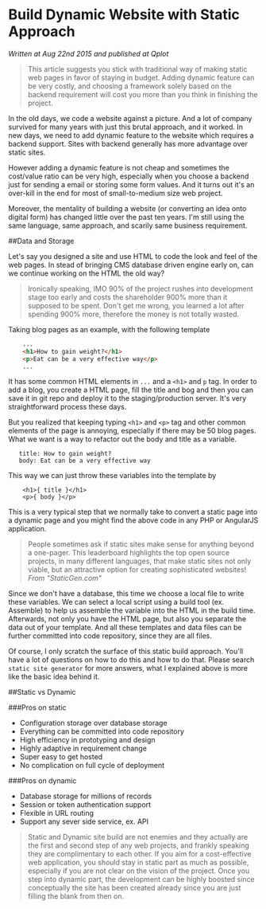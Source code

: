 # Build Dynamic Website with Static Approach

_Written at Aug 22nd 2015 and published at Qplot_

> This article suggests you stick with traditional way of making static web pages in favor of staying in budget. Adding dynamic feature can be very costly, and choosing a framework solely based on the backend requirement will cost you more than you think in finishing the project.

In the old days, we code a website against a picture. And a lot of company survived for many years with just this brutal approach, and it worked. In new days, we need to add  dynamic feature to the website which requires a backend support. Sites with backend generally has more advantage over static sites.

However adding a dynamic feature is not cheap and sometimes the cost/value ratio can be very high, especially when you choose a backend just for sending a email or storing some form values. And it turns out it's an over-kill in the end for most of small-to-medium size web project. 

Moreover, the mentality of building a website (or converting an idea onto digital form) has changed little over the past ten years. I'm still using the same language, same approach, and scarily same business requirement.  

##Data and Storage

Let's say you designed a site and use HTML to code the look and feel of the web pages. In stead of bringing CMS database driven engine early on, can we continue working on the HTML the old way?

> Ironically speaking, IMO 90% of the project rushes into development stage too early and costs the shareholder 900% more than it supposed to be spent. Don't get me wrong, you learned a lot after spending 900% more, therefore the money is not totally wasted. 

Taking blog pages as an example, with the following template

```html
    ...
    <h1>How to gain weight?</h1>
    <p>Eat can be a very effective way</p>
    ...
```

It has some common HTML elements in `...` and a `<h1>` and `p` tag. In order to add a blog, you create a HTML page, fill the title and bog and then you can save it in git repo and deploy it to the staging/production server. It's very straightforward process these days. 

But you realized that keeping typing `<h1>` and `<p>` tag and other common elements of the page is annoying, especially if there may be 50 blog pages. What we want is a way to refactor out the body and title as a variable.

```
   title: How to gain weight?
   body: Eat can be a very effective way
```

This way we can just throw these variables into the template by

```
    <h1>{ title }</h1>
    <p>{ body }</p>
```

This is a very typical step that we normally take to convert a static page into a dynamic page and you might find the above code in any PHP or AngularJS application. 

> People sometimes ask if static sites make sense for anything beyond a one-pager. This leaderboard highlights the top open source projects, in many different languages, that make static sites not only viable, but an attractive option for creating sophisticated websites! <cite>From "StaticGen.com"</cite> 
 
Since we don't have a database, this time we choose a local file to write these variables. We can select a local script using a build tool (ex. Assemble) to help us assemble the variable into the HTML in the build time. Afterwards, not only you have the HTML page, but also you separate the data out of your template. And all these templates and data files can be further committed into code repository, since they are all files.

Of course, I only scratch the surface of this static build approach. You'll have a lot of questions on how to do this and how to do that. Please search `static site generator` for more answers, what I explained above is more like the basic idea behind it.

##Static vs Dynamic

###Pros on static
- Configuration storage over database storage
- Everything can be committed into code repository
- High efficiency in prototyping and design 
- Highly adaptive in requirement change
- Super easy to get hosted
- No complication on full cycle of deployment

###Pros on dynamic
- Database storage for millions of records
- Session or token authentication support
- Flexible in URL routing
- Support any sever side service, ex. API

>Static and Dynamic site build are not enemies and they actually are the first and second step of any web projects, and frankly speaking they are complimentary to each other. If you aim for a cost-effective web application, you should stay in static part as much as possible, especially if you are not clear on the vision of the project. Once you step into dynamic part, the development can be highly boosted since conceptually the site has been created already since you are just filling the blank from then on.

 

